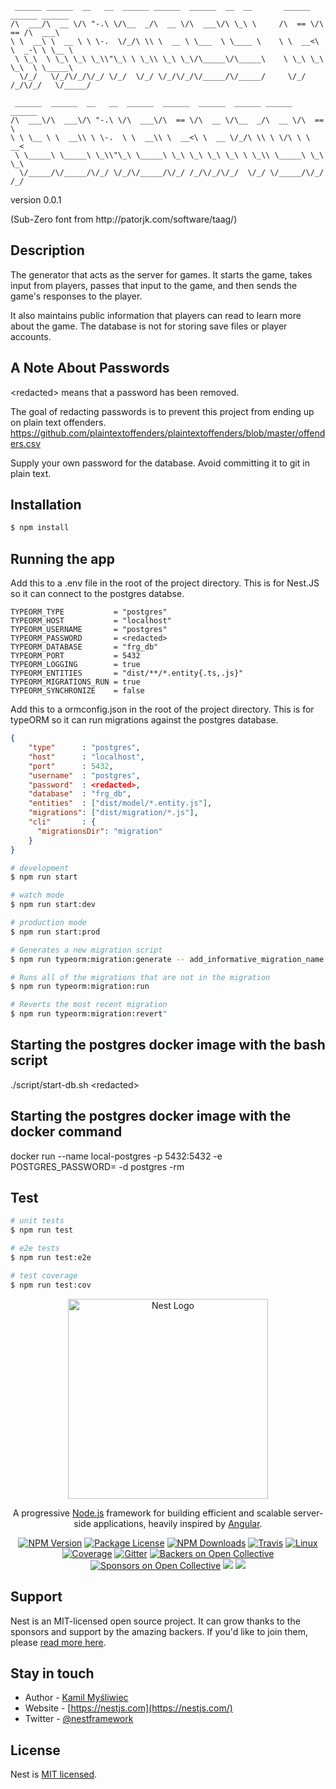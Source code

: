 ```text
 ______ ______  __   __  ______ ______  ______  __  __       ______  ______ ______
/\  ___/\  __ \/\ "-.\ \/\__  _/\  __ \/\  ___\/\ \_\ \     /\  == \/\  == /\  ___\
\ \  __\ \  __ \ \ \-.  \/_/\ \\ \  __ \ \___  \ \____ \    \ \  __<\ \  _-\ \ \__ \
 \ \_\  \ \_\ \_\ \_\\"\_\ \ \_\\ \_\ \_\/\_____\/\_____\    \ \_\ \_\ \_\  \ \_____\
  \/_/   \/_/\/_/\/_/ \/_/  \/_/ \/_/\/_/\/_____/\/_____/     \/_/ /_/\/_/   \/_____/

 ______  ______  __   __  ______  ______  ______  ______ ______  ______
/\  ___\/\  ___\/\ "-.\ \/\  ___\/\  == \/\  __ \/\__  _/\  __ \/\  == \
\ \ \__ \ \  __\\ \ \-.  \ \  __\\ \  __<\ \  __ \/_/\ \\ \ \/\ \ \  __<
 \ \_____\ \_____\ \_\\"\_\ \_____\ \_\ \_\ \_\ \_\ \ \_\\ \_____\ \_\ \_\
  \/_____/\/_____/\/_/ \/_/\/_____/\/_/ /_/\/_/\/_/  \/_/ \/_____/\/_/ /_/

```
version 0.0.1
<p>
(Sub-Zero font from http://patorjk.com/software/taag/)
</p>

## Description
<p>
The generator that acts as the server for games.
It starts the game, takes input from players, passes that input to the game,
and then sends the game's responses to the player.

It also maintains public information that players can read to learn more about the game.
The database is not for storing save files or player accounts.
</p>

## A Note About Passwords

\<redacted\> means that a password has been removed.

The goal of redacting passwords is to prevent this project from ending up on plain text offenders.
https://github.com/plaintextoffenders/plaintextoffenders/blob/master/offenders.csv

Supply your own password for the database. Avoid committing it to git in plain text.

## Installation

```bash
$ npm install
```

## Running the app

Add this to a .env file in the root of the project directory.
This is for Nest.JS so it can connect to the postgres databse.
```env
TYPEORM_TYPE           = "postgres"
TYPEORM_HOST           = "localhost"
TYPEORM_USERNAME       = "postgres"
TYPEORM_PASSWORD       = <redacted>
TYPEORM_DATABASE       = "frg_db"
TYPEORM_PORT           = 5432
TYPEORM_LOGGING        = true
TYPEORM_ENTITIES       = "dist/**/*.entity{.ts,.js}"
TYPEORM_MIGRATIONS_RUN = true
TYPEORM_SYNCHRONIZE    = false
```

Add this to a ormconfig.json in the root of the project directory.
This is for typeORM so it can run migrations against the postgres database.
```json
{
    "type"      : "postgres",
    "host"      : "localhost",
    "port"      : 5432,
    "username"  : "postgres",
    "password"  : <redacted>,
    "database"  : "frg_db",
    "entities"  : ["dist/model/*.entity.js"],
    "migrations": ["dist/migration/*.js"],
    "cli"       : {
      "migrationsDir": "migration"
    }
}
```

```bash
# development
$ npm run start

# watch mode
$ npm run start:dev

# production mode
$ npm run start:prod

# Generates a new migration script
$ npm run typeorm:migration:generate -- add_informative_migration_name

# Runs all of the migrations that are not in the migration
$ npm run typeorm:migration:run

# Reverts the most recent migration
$ npm run typeorm:migration:revert"

```

## Starting the postgres docker image with the bash script
./script/start-db.sh \<redacted\>


## Starting the postgres docker image with the docker command
docker run --name local-postgres -p 5432:5432 -e POSTGRES_PASSWORD=<redacted> -d postgres -rm

## Test

```bash
# unit tests
$ npm run test

# e2e tests
$ npm run test:e2e

# test coverage
$ npm run test:cov
```

<p align="center">
  <a href="http://nestjs.com/" target="blank"><img src="https://nestjs.com/img/logo_text.svg" width="320" alt="Nest Logo" /></a>
</p>

[travis-image]: https://api.travis-ci.org/nestjs/nest.svg?branch=master
[travis-url]: https://travis-ci.org/nestjs/nest
[linux-image]: https://img.shields.io/travis/nestjs/nest/master.svg?label=linux
[linux-url]: https://travis-ci.org/nestjs/nest

  <p align="center">A progressive <a href="http://nodejs.org" target="blank">Node.js</a> framework for building efficient and scalable server-side applications, heavily inspired by <a href="https://angular.io" target="blank">Angular</a>.</p>
    <p align="center">
<a href="https://www.npmjs.com/~nestjscore"><img src="https://img.shields.io/npm/v/@nestjs/core.svg" alt="NPM Version" /></a>
<a href="https://www.npmjs.com/~nestjscore"><img src="https://img.shields.io/npm/l/@nestjs/core.svg" alt="Package License" /></a>
<a href="https://www.npmjs.com/~nestjscore"><img src="https://img.shields.io/npm/dm/@nestjs/core.svg" alt="NPM Downloads" /></a>
<a href="https://travis-ci.org/nestjs/nest"><img src="https://api.travis-ci.org/nestjs/nest.svg?branch=master" alt="Travis" /></a>
<a href="https://travis-ci.org/nestjs/nest"><img src="https://img.shields.io/travis/nestjs/nest/master.svg?label=linux" alt="Linux" /></a>
<a href="https://coveralls.io/github/nestjs/nest?branch=master"><img src="https://coveralls.io/repos/github/nestjs/nest/badge.svg?branch=master#5" alt="Coverage" /></a>
<a href="https://gitter.im/nestjs/nestjs?utm_source=badge&utm_medium=badge&utm_campaign=pr-badge&utm_content=body_badge"><img src="https://badges.gitter.im/nestjs/nestjs.svg" alt="Gitter" /></a>
<a href="https://opencollective.com/nest#backer"><img src="https://opencollective.com/nest/backers/badge.svg" alt="Backers on Open Collective" /></a>
<a href="https://opencollective.com/nest#sponsor"><img src="https://opencollective.com/nest/sponsors/badge.svg" alt="Sponsors on Open Collective" /></a>
  <a href="https://paypal.me/kamilmysliwiec"><img src="https://img.shields.io/badge/Donate-PayPal-dc3d53.svg"/></a>
  <a href="https://twitter.com/nestframework"><img src="https://img.shields.io/twitter/follow/nestframework.svg?style=social&label=Follow"></a>
</p>
  <!--[![Backers on Open Collective](https://opencollective.com/nest/backers/badge.svg)](https://opencollective.com/nest#backer)
  [![Sponsors on Open Collective](https://opencollective.com/nest/sponsors/badge.svg)](https://opencollective.com/nest#sponsor)-->

## Support

Nest is an MIT-licensed open source project. It can grow thanks to the sponsors and support by the amazing backers. If you'd like to join them, please [read more here](https://docs.nestjs.com/support).

## Stay in touch

- Author - [Kamil Myśliwiec](https://kamilmysliwiec.com)
- Website - [https://nestjs.com](https://nestjs.com/)
- Twitter - [@nestframework](https://twitter.com/nestframework)

## License

  Nest is [MIT licensed](LICENSE).
